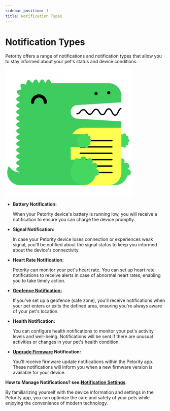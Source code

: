 ```yaml
---
sidebar_position: 1
title: Notification Types
---
```


# Notification Types

Petority offers a range of notifications and notification types that allow you to stay informed about your pet's status and device conditions.

![alert](/img/logo.svg)

+ **Battery Notification:**

    When your Petority device's battery is running low, you will receive a notification to ensure you can charge the device promptly.
+ **Signal Notification:**

    In case your Petority device loses connection or experiences weak signal, you'll be notified about the signal status to keep you informed about the device's connectivity.
+ **Heart Rate Notification:**

    Petority can monitor your pet's heart rate. You can set up heart rate notifications to receive alerts in case of abnormal heart rates, enabling you to take timely action.
+ **[Geofence Notification:](/docs/petority/notification/fence-event)**

    If you've set up a geofence (safe zone), you'll receive notifications when your pet enters or exits the defined area, ensuring you're always aware of your pet's location.
+ **Health Notification:**

    You can configure health notifications to monitor your pet's activity levels and well-being. Notifications will be sent if there are unusual activities or changes in your pet's health condition.

+ **[Upgrade Firmware](/docs/petority/devices/upgrade-firmware) Notification:**

	You'll receive firmware update notifications within the Petority app. These notifications will inform you when a new firmware version is available for your device.

**How to Manage Notifications? see:[Notification Settings](/docs/petority/general-setting/notification)**.

By familiarizing yourself with the device information and settings in the Petority app, you can optimize the care and safety of your pets while enjoying the convenience of modern technology.
